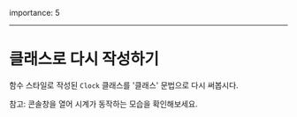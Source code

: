importance: 5

---

# 클래스로 다시 작성하기

함수 스타일로 작성된 `Clock` 클래스를 '클래스' 문법으로 다시 써봅시다.

참고: 콘솔창을 열어 시계가 동작하는 모습을 확인해보세요.
